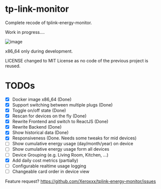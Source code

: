# tp-link-monitor

Complete recode of tplink-energy-monitor.

Work in progress....

![image](https://user-images.githubusercontent.com/1109954/113363236-a3d14600-9350-11eb-99f0-589a65a921a4.png)


x86_64 only during development.

LICENSE changed to MIT License as no code of the previous project is reused.


# TODOs

- [x] Docker image x86_64 (Done)
- [x] Support switching between multiple plugs (Done)
- [x] Toggle on/off state (Done)
- [x] Rescan for devices on the fly (Done)
- [x] Rewrite Frontend and switch to ReactJS (Done)
- [x] Rewrite Backend (Done)
- [x] Show historical data (Done)
- [x] Responsiveness (Done. Needs some tweaks for mid devices)
- [ ] Show cumulative energy usage (day/month/year) on device
- [ ] Show cumulative energy usage form all devices
- [ ] Device Grouping (e.g. Living Room, Kitchen, ...)
- [x] Add daily cost metrics (partially)
- [ ] Configurable realtime usage logging
- [ ] Changeable card order in device view

Feature request? https://github.com/Xeroxxx/tplink-energy-monitor/issues
